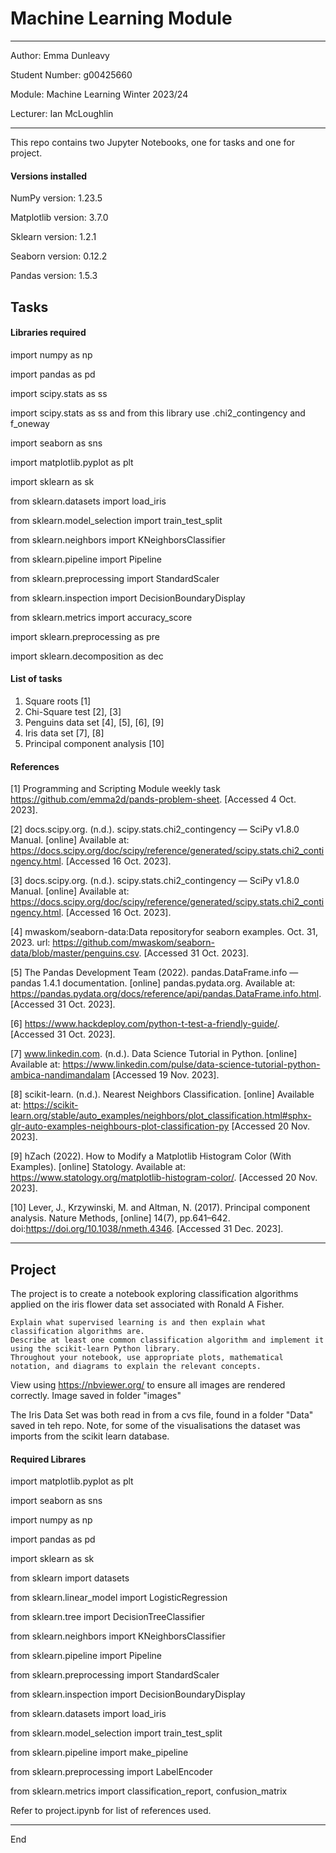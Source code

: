 # Machine Learning Module

***
Author: Emma Dunleavy

Student Number: g00425660

Module: Machine Learning Winter 2023/24 

Lecturer: Ian McLoughlin
***

This repo contains two Jupyter Notebooks, one for tasks and one for project.

#### Versions installed 

NumPy version: 1.23.5

Matplotlib version: 3.7.0

Sklearn version: 1.2.1

Seaborn version: 0.12.2

Pandas version: 1.5.3

## Tasks

#### Libraries required 

import numpy as np

import pandas as pd

import scipy.stats as ss

import scipy.stats as ss and from this library use .chi2_contingency and f_oneway

import seaborn as sns

import matplotlib.pyplot as plt

import sklearn as sk

from sklearn.datasets import load_iris

from sklearn.model_selection import train_test_split

from sklearn.neighbors import KNeighborsClassifier

from sklearn.pipeline import Pipeline

from sklearn.preprocessing import StandardScaler

from sklearn.inspection import DecisionBoundaryDisplay

from sklearn.metrics import accuracy_score

import sklearn.preprocessing as pre

import sklearn.decomposition as dec

#### List of tasks
1. Square roots [1]
2. Chi-Square test [2], [3]
3. Penguins data set [4], [5], [6], [9]
4. Iris data set [7], [8]
5. Principal component analysis [10]

#### References 

[1] Programming and Scripting Module weekly task https://github.com/emma2d/pands-problem-sheet. [Accessed 4 Oct. 2023].

[2] docs.scipy.org. (n.d.). scipy.stats.chi2_contingency — SciPy v1.8.0 Manual. [online] Available at: https://docs.scipy.org/doc/scipy/reference/generated/scipy.stats.chi2_contingency.html. [Accessed 16 Oct. 2023].

[3] docs.scipy.org. (n.d.). scipy.stats.chi2_contingency — SciPy v1.8.0 Manual. [online] Available at: https://docs.scipy.org/doc/scipy/reference/generated/scipy.stats.chi2_contingency.html. [Accessed 16 Oct. 2023].

[4] mwaskom/seaborn-data:Data repositoryfor seaborn examples. Oct. 31, 2023. url: https://github.com/mwaskom/seaborn-data/blob/master/penguins.csv. [Accessed 31 Oct. 2023].

[5] The Pandas Development Team (2022). pandas.DataFrame.info — pandas 1.4.1 documentation. [online] pandas.pydata.org. Available at: https://pandas.pydata.org/docs/reference/api/pandas.DataFrame.info.html.
[Accessed 31 Oct. 2023].

[6] https://www.hackdeploy.com/python-t-test-a-friendly-guide/. [Accessed 31 Oct. 2023].

[7] www.linkedin.com. (n.d.). Data Science Tutorial in Python. [online] Available at: https://www.linkedin.com/pulse/data-science-tutorial-python-ambica-nandimandalam [Accessed 19 Nov. 2023].

[8] scikit-learn. (n.d.). Nearest Neighbors Classification. [online] Available at: https://scikit-learn.org/stable/auto_examples/neighbors/plot_classification.html#sphx-glr-auto-examples-neighbours-plot-classification-py [Accessed 20 Nov. 2023].

[9] hZach (2022). How to Modify a Matplotlib Histogram Color (With Examples). [online] Statology. Available at: https://www.statology.org/matplotlib-histogram-color/. [Accessed 20 Nov. 2023].

[10] Lever, J., Krzywinski, M. and Altman, N. (2017). Principal component analysis. Nature Methods, [online] 14(7), pp.641–642. doi:https://doi.org/10.1038/nmeth.4346. [Accessed 31 Dec. 2023].

***

## Project

The project is to create a notebook exploring classification algorithms applied on the iris flower data set associated with Ronald A Fisher.

    Explain what supervised learning is and then explain what classification algorithms are.
    Describe at least one common classification algorithm and implement it using the scikit-learn Python library.
    Throughout your notebook, use appropriate plots, mathematical notation, and diagrams to explain the relevant concepts.


View using https://nbviewer.org/ to ensure all images are rendered correctly. Image saved in folder "images"

The Iris Data Set was both read in from a cvs file, found in a folder "Data" saved in teh repo. Note, for some of the visualisations the dataset was imports from the scikit learn database.

#### Required Librares

import matplotlib.pyplot as plt

import seaborn as sns

import numpy as np

import pandas as pd

import sklearn as sk

from sklearn import datasets

from sklearn.linear_model import LogisticRegression

from sklearn.tree import DecisionTreeClassifier

from sklearn.neighbors import KNeighborsClassifier

from sklearn.pipeline import Pipeline

from sklearn.preprocessing import StandardScaler

from sklearn.inspection import DecisionBoundaryDisplay

from sklearn.datasets import load_iris

from sklearn.model_selection import train_test_split

from sklearn.pipeline import make_pipeline

from sklearn.preprocessing import LabelEncoder

from sklearn.metrics import classification_report, confusion_matrix

Refer to project.ipynb for list of references used. 

*** 

End

   

